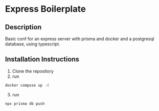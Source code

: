 # Express Boilerplate

## Description

Basic conf for an express server with prisma and docker and a postgresql database, using typescript.

## Installation Instructions

1. Clone the repository
2. run

```bash
docker compose up -d
```

3. run

```bash
npx prisma db push
```
